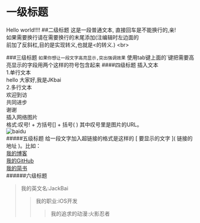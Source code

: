# 一级标题
Hello world!!!!
##二级标题
这是一段普通文本,
直接回车是不能换行的,亲!<br>
如果需要换行请在需要换行的末尾添加(注编辑时左边面的<br>前加了反斜杠\,目的是实现转义,也就是<的转义.) \<br>

###三级标题
`如果你想让一段文字高亮显示,突出强调效果`
使用tab键上面的`键把需要高亮显示的字段用两个这样的符号包含起来
####四级标题
插入文本<br>
1.单行文本<br>
    hello 大家好,我是JKbai<br>
2.多行文本<br>
    欢迎到访<br>
    共同进步<br>
    谢谢<br>
插入网络图片<br>
格式:叹号\! + 方括号\[\] + 括号\( \) 其中叹号里是图片的URL。<br>
![baidu](http://www.baidu.com/img/bdlogo.gif "百度logo")  
#####五级标题
给一段文字加入超链接的格式是这样的 \[ 要显示的文字 \]\( 链接的地址 \)。比如：<br>
[我的博客](http://www.cnblogs.com/yinxiao-bai1014/)<br>
[我的GitHub](https://github.com/JKbai)<br>
[我的简书](http://www.jianshu.com/users/46a9daddd47b/timeline)<br>
######六级标题
>我的英文名:JackBai<br>
>>我的职业:iOS开发<br>
>>>我的追求的动漫:火影忍者

